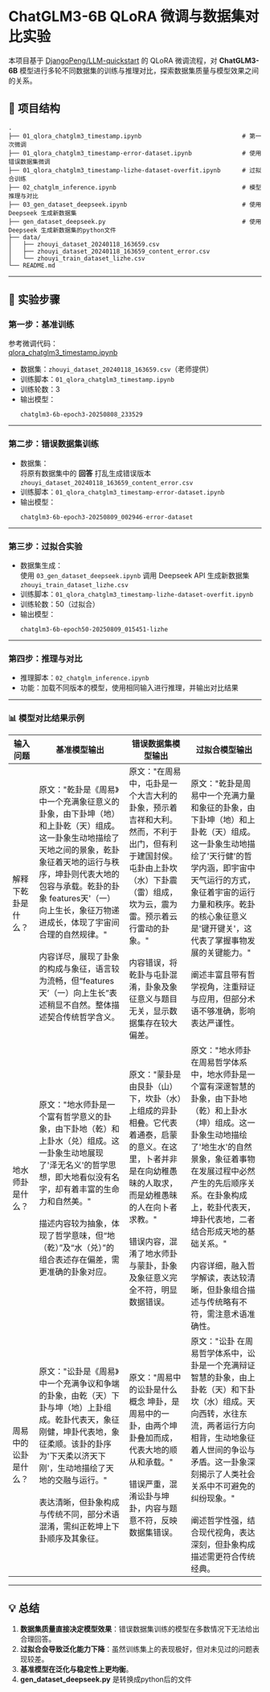 # ChatGLM3-6B QLoRA 微调与数据集对比实验

本项目基于 [DjangoPeng/LLM-quickstart](https://github.com/DjangoPeng/LLM-quickstart) 的 QLoRA 微调流程，对 **ChatGLM3-6B** 模型进行多轮不同数据集的训练与推理对比，探索数据集质量与模型效果之间的关系。

## 📂 项目结构

```
.
├── 01_qlora_chatglm3_timestamp.ipynb                            # 第一次微调
├── 01_qlora_chatglm3_timestamp-error-dataset.ipynb              # 使用错误数据集微调
├── 01_qlora_chatglm3_timestamp-lizhe-dataset-overfit.ipynb      # 过拟合训练
├── 02_chatglm_inference.ipynb                                   # 模型推理与对比
├── 03_gen_dataset_deepseek.ipynb                                # 使用 Deepseek 生成新数据集
├── gen_dataset_deepseek.py                                      # 使用 Deepseek 生成新数据集的python文件
├── data/
│   ├── zhouyi_dataset_20240118_163659.csv
│   ├── zhouyi_dataset_20240118_163659_content_error.csv
│   └── zhouyi_train_dataset_lizhe.csv
└── README.md
```

---

## 🚀 实验步骤

### **第一步：基准训练**
参考微调代码：  
[qlora_chatglm3_timestamp.ipynb](https://github.com/DjangoPeng/LLM-quickstart/blob/main/chatglm/qlora_chatglm3_timestamp.ipynb)

- 数据集：`zhouyi_dataset_20240118_163659.csv`（老师提供）
- 训练脚本：`01_qlora_chatglm3_timestamp.ipynb`
- 训练轮数：3
- 输出模型：  
  ```
  chatglm3-6b-epoch3-20250808_233529
  ```

---

### **第二步：错误数据集训练**
- 数据集：  
  将原有数据集中的 **回答** 打乱生成错误版本  
  `zhouyi_dataset_20240118_163659_content_error.csv`
- 训练脚本：`01_qlora_chatglm3_timestamp-error-dataset.ipynb`
- 输出模型：  
  ```
  chatglm3-6b-epoch3-20250809_002946-error-dataset
  ```

---

### **第三步：过拟合实验**
- 数据集生成：  
  使用 `03_gen_dataset_deepseek.ipynb` 调用 Deepseek API 生成新数据集  
  `zhouyi_train_dataset_lizhe.csv`
- 训练脚本：`01_qlora_chatglm3_timestamp-lizhe-dataset-overfit.ipynb`
- 训练轮数：50（过拟合）
- 输出模型：  
  ```
  chatglm3-6b-epoch50-20250809_015451-lizhe
  ```

---

### **第四步：推理与对比**
- 推理脚本：`02_chatglm_inference.ipynb`
- 功能：加载不同版本的模型，使用相同输入进行推理，并输出对比结果

---
### 📊 **模型对比结果示例**

| 输入问题 | 基准模型输出 | 错误数据集模型输出 | 过拟合模型输出 |
| --- | --- | --- | --- |
| 解释下乾卦是什么？ | 原文："乾卦是《周易》中一个充满象征意义的卦象，由下卦坤（地）和上卦乾（天）组成。这一卦象生动地描绘了天地之间的景象，乾卦象征着天地的运行与秩序，坤卦则代表大地的包容与承载。乾卦的卦象 features天'（一）向上生长，象征万物递进成长，体现了宇宙间合理的自然规律。"  <br><br>内容详尽，展现了卦象的构成与象征，语言较为流畅，但“features天’（一）向上生长”表述稍显不自然。整体描述契合传统哲学含义。 | 原文："在周易中，屯卦是一个大吉大利的卦象，预示着吉祥和大利。然而，不利于出门，但有利于建国封侯。屯卦由上卦坎（水）下卦震（雷）组成，坎为云，震为雷。预示着云行雷动的卦象。"  <br><br>内容错误，将乾卦与屯卦混淆，卦象及象征意义与题目无关，显示数据集存在较大偏差。 | 原文："乾卦是周易中一个充满力量和象征的卦象，由下卦坤（地）和上卦乾（天）组成。这一卦象生动地描绘了'天行健'的哲学内涵，即宇宙中天气运行的方式，象征着宇宙的运行力量和秩序。乾卦的核心象征意义是'键开键关'，这代表了掌握事物发展的关键能力。"  <br><br>阐述丰富且带有哲学视角，注重辩证与应用，但部分术语不够准确，影响表达严谨性。 |
| 地水师卦是什么？ | 原文："地水师卦是一个富有哲学意义的卦象，由下卦地（乾）和上卦水（兑）组成。这一卦象生动地展现了'泽无名义'的哲学思想，即大地看似没有名字，却有着丰富的生命力和自然美。"  <br><br>描述内容较为抽象，体现了哲学意味，但“地（乾）”及“水（兑）”的组合表述存在偏差，需更准确的卦象对应。 | 原文："蒙卦是由艮卦（山）下，坎卦（水）上组成的异卦相叠。它代表着通泰，启蒙的意义。在这里，卜者并非是在向幼稚愚昧的人取求，而是幼稚愚昧的人在向卜者求教。"  <br><br>错误内容，混淆了地水师卦与蒙卦，卦象及象征意义完全不符，明显数据错误。 | 原文："地水师卦 在周易哲学体系中，地水师卦是一个富有深邃智慧的卦象，由下卦地（乾）和上卦水（坤）组成。这一卦象生动地描绘了'地生水'的自然景象，象征着事物在发展过程中必然产生的先后顺序关系。在卦象构成上，乾卦代表天，坤卦代表地，二者结合形成天地的基础关系。"  <br><br>内容详细，融入哲学解读，表达较清晰，但卦象组合描述与传统略有不符，需注意术语准确性。 |
| 周易中的讼卦是什么？ | 原文："讼卦是《周易》中一个充满争议和争端的卦象，由乾（天）下卦与坤（地）上卦组成。乾卦代表天，象征刚健，坤卦代表地，象征柔顺。该卦的卦序为'下天柔以济天下刚'，生动地描绘了天地的交融与运行。"  <br><br>表达清晰，但卦象构成与传统不同，部分术语混淆，需纠正乾坤上下卦顺序及其象征。 | 原文："周易中的讼卦是什么概念 坤卦，是周易中的一卦，由两个坤卦叠加而成，代表大地的顺从和承载。"  <br><br>错误严重，混淆讼卦与坤卦，内容与题意不符，反映数据集错误。 | 原文："讼卦 在周易哲学体系中，讼卦是一个充满辩证智慧的卦象，由上卦乾（天）和下卦坎（水）组成。天向西转，水往东流，两者运行方向相背，生动地象征着人世间的争讼与矛盾。这一卦象深刻揭示了人类社会关系中不可避免的纠纷现象。"  <br><br>阐述哲学性强，结合现代视角，表达深刻，但卦象构成描述需更符合传统经典。 |




---

## 💡 总结
1. **数据集质量直接决定模型效果**：错误数据集训练的模型在多数情况下无法给出合理回答。  
2. **过拟合会导致泛化能力下降**：虽然训练集上的表现极好，但对未见过的问题表现较差。  
3. **基准模型在泛化与稳定性上更均衡**。
4. **gen_dataset_deepseek.py** 是转换成python后的文件

